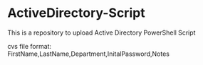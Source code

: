 # ActiveDirectory-Script
This is a repository to upload Active Directory PowerShell Script

cvs file format:<br>
FirstName,LastName,Department,InitalPassword,Notes
